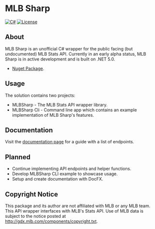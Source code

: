 # MLB Sharp
[![C#](https://img.shields.io/badge/Language-CSharp-darkgreen.svg)](https://en.wikipedia.org/wiki/C_Sharp_(programming_language)) [![License](https://img.shields.io/badge/License-MIT-red.svg)](https://opensource.org/licenses/MIT)

## About

MLB Sharp is an unofficial C# wrapper for the public facing (but undocumented) MLB Stats API. Currently in an early alpha status, MLB Sharp is in active development and is built on .NET 5.0. 

* [Nuget Package](https://www.nuget.org/packages/MLBSharp).

## Usage

The solution contains two projects: 

* MLBSharp - The MLB Stats API wrapper library.
* MLBSharp Cli - Command line app which contains an example implementation of MLB Sharp's features.

## Documentation

Visit the [documentation page](https://github.com/markjamesm/MLB-Sharp/blob/master/Documentation.md) for a guide with a list of endpoints.

## Planned

* Continue implementing API endpoints and helper functions. 
* Develop MLBSharp CLI example to showcase usage.
* Setup and create documentation with DocFX.

## Copyright Notice 

This package and its author are not affiliated with MLB or any MLB team. This API wrapper interfaces with MLB's Stats API. Use of MLB data is subject to the notice posted at http://gdx.mlb.com/components/copyright.txt.
